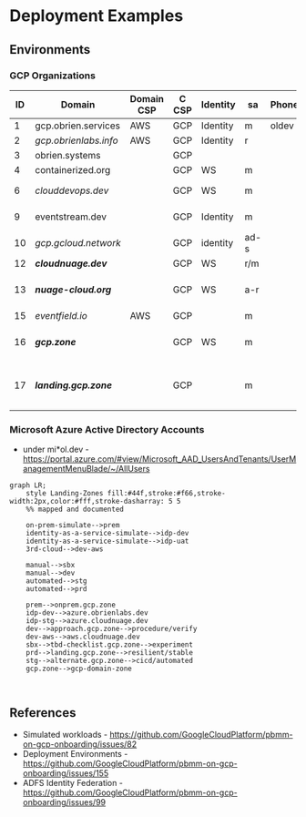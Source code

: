 # Deployment Examples

## Environments

### GCP Organizations

ID | Domain | Domain CSP | C CSP | Identity | sa | Phone | MFA | Credits | Use | Quotas
---|---|---|---|---|---|---|---|---|---|---
1 | gcp.obrien.services | AWS | GCP | Identity | m | oldev | | 0618 | LZ 0323 | 10 proj
2 | _gcp.obrienlabs.info_ | AWS | GCP | Identity | r | | | 1102 | empty |
3 | obrien.systems | | GCP | | | | | | |
4 | containerized.org | | GCP | WS | m | | | | LZ |
6 | _clouddevops.dev_ | | GCP | WS | m | | | 0716 | mostly empty |
9 | eventstream.dev| | GCP | Identity | m | | | - | very empty |
10 | _gcp.gcloud.network_ | | GCP | identity | ad-s | | | | very empty |
12 | ***cloudnuage.dev*** | | GCP | WS | r/m | | | 0902 | LZ june |
13 | ***nuage-cloud.org*** | | GCP | WS | a-r | | | 0904 | empty - with gcp.zone | 2 billing
15 | _eventfield.io_ | AWS | GCP | | m | | | 0 | empty |
16 | ***gcp.zone*** | | GCP | WS | m | | | 1104 | LZ manual - with n-c.org |
17 | ***landing.gcp.zone*** | | GCP | | m | | | 1113 | LZ automated CD - with n-c.org |

### Microsoft Azure Active Directory Accounts
- under mi*ol.dev - https://portal.azure.com/#view/Microsoft_AAD_UsersAndTenants/UserManagementMenuBlade/~/AllUsers


```mermaid
graph LR;
    style Landing-Zones fill:#44f,stroke:#f66,stroke-width:2px,color:#fff,stroke-dasharray: 5 5
    %% mapped and documented

    on-prem-simulate-->prem
    identity-as-a-service-simulate-->idp-dev
    identity-as-a-service-simulate-->idp-uat
    3rd-cloud-->dev-aws
    
    manual-->sbx
    manual-->dev
    automated-->stg
    automated-->prd
    
    prem-->onprem.gcp.zone
    idp-dev-->azure.obrienlabs.dev
    idp-stg-->azure.cloudnuage.dev
    dev-->approach.gcp.zone-->procedure/verify
    dev-aws-->aws.cloudnuage.dev
    sbx-->tbd-checklist.gcp.zone-->experiment
    prd-->landing.gcp.zone-->resilient/stable
    stg-->alternate.gcp.zone-->cicd/automated
    gcp.zone-->gcp-domain-zone
    
    
```
## References
- Simulated workloads - https://github.com/GoogleCloudPlatform/pbmm-on-gcp-onboarding/issues/82
- Deployment Environments - https://github.com/GoogleCloudPlatform/pbmm-on-gcp-onboarding/issues/155
- ADFS Identity Federation - https://github.com/GoogleCloudPlatform/pbmm-on-gcp-onboarding/issues/99
